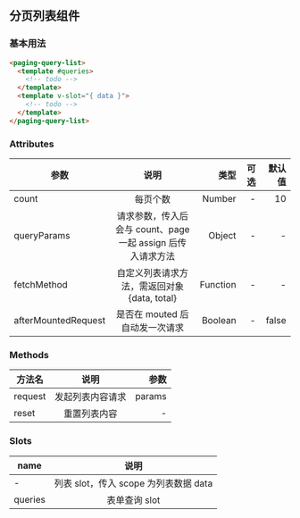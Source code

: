 ## 分页列表组件

### 基本用法

```html
<paging-query-list>
  <template #queries>
    <!-- todo -->
  </template>
  <template v-slot="{ data }">
    <!-- todo -->
  </template>
</paging-query-list>
```

### Attributes

| 参数                |                            说明                             |     类型 | 可选 | 默认值 |
| ------------------- | :---------------------------------------------------------: | -------: | ---: | -----: |
| count               |                          每页个数                           |   Number |    - |     10 |
| queryParams         | 请求参数，传入后会与 count、page 一起 assign 后传入请求方法 |   Object |    - |      - |
| fetchMethod         |         自定义列表请求方法，需返回对象{data, total}         | Function |    - |      - |
| afterMountedRequest |               是否在 mouted 后自动发一次请求                |  Boolean |    - |  false |

### Methods

| 方法名  |       说明       |   参数 |
| ------- | :--------------: | -----: |
| request | 发起列表内容请求 | params |
| reset   |   重置列表内容   |      - |

### Slots

| name    |                 说明                  |
| ------- | :-----------------------------------: |
| -       | 列表 slot，传入 scope 为列表数据 data |
| queries |             表单查询 slot             |
